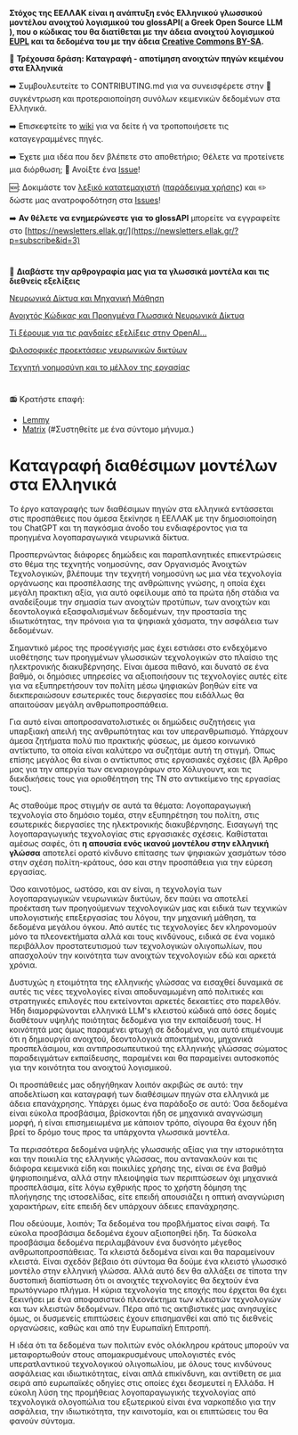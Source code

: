 __Στόχος της ΕΕΛΛΑΚ είναι η ανάπτυξη ενός Ελληνικού γλωσσικού μοντέλου ανοιχτού λογισμικού του glossAPI( a Greek Open Source LLM ), που ο κώδικας του θα διατίθεται με την άδεια ανοιχτού λογισμικού [EUPL](https://eupl.eu/) και τα δεδομένα του με την άδεια [Creative Commons BY-SA](https://creativecommons.org/licenses/by-sa/4.0/deed.el).__

:rocket: **Τρέχουσα δράση: Καταγραφή - αποτίμηση ανοιχτών πηγών κειμένου στα Ελληνικά**

:arrow_right: Συμβουλευτείτε το CONTRIBUTING.md για να συνεισφέρετε στην :dart: συγκέντρωση και προτεραιοποίηση συνόλων κειμενικών δεδομένων στα Ελληνικά.

:arrow_right: Επισκεφτείτε το [wiki](https://github.com/eellak/glossAPI/wiki/%CE%9A%CE%B1%CF%84%CE%B1%CE%B3%CF%81%CE%B1%CF%86%CE%AE-%CE%A0%CE%B7%CE%B3%CF%8E%CE%BD) για να δείτε ή να τροποποιήσετε τις καταγεγραμμένες πηγές.

:arrow_right: Έχετε μια ιδέα που δεν βλέπετε στο αποθετήριο; Θέλετε να προτείνετε μια διόρθωση; 🚩 Ανοίξτε ένα [Issue](https://github.com/eellak/glossAPI/issues)!


🆕: Δοκιμάστε τον [λεξικό κατατεμαχιστή](https://github.com/eellak/glossAPI/blob/4a67366a91c1f87ca7874757c62f31b1a51f8c78/greek_tokenizer.json) ([παράδειγμα χρήσης](https://github.com/eellak/glossAPI/wiki/%CE%A7%CF%81%CE%AE%CF%83%CE%B7-Tokenizer)) και :pencil2: δώστε μας ανατροφοδότηση στα [Issues](https://github.com/eellak/glossAPI/issues)!

:arrow_right: **Αν θέλετε να ενημερώνεστε για το glossAPI** μπορείτε να εγγραφείτε στο [https://newsletters.ellak.gr/](https://newsletters.ellak.gr/?p=subscribe&id=3)

#

:newspaper: __Διαβάστε την αρθρογραφία μας για τα γλωσσικά μοντέλα και τις διεθνείς εξελίξεις__

[Νευρωνικά Δίκτυα και Μηχανική Μάθηση](https://edu.ellak.gr/2023/04/11/nevronika-diktia-ke-michaniki-mathisi/)

[Ανοιχτός Κώδικας και Προηγμένα Γλωσσικά Νευρωνικά Δίκτυα](https://openstandards.ellak.gr/2023/10/26/anichtos-kodikas-ke-proigmena-glossika-nevronika-diktia/)

[Τί ξέρουμε για τις ραγδαίες εξελίξεις στην OpenAI...](https://opensource.ellak.gr/2023/11/21/ti-xeroume-gia-tis-ragdees-exelixis-stin-openai-pou-elavan-chora-tis-teleftees-72-ores/)

[Φιλοσοφικές προεκτάσεις νευρωνικών δικτύων](https://opensource.ellak.gr/2023/12/07/filosofikes-proektasis-nevronikon-diktion/)

[Τεχνητή νοημοσύνη και το μέλλον της εργασίας](https://openstandards.ellak.gr/2023/12/08/ti-echoume-na-mathoume-apo-tin-apergia-ton-singrafeon-tou-choligount-gia-tin-techniti-noimosini-ke-to-mellon-tis-ergasias/)

#

📻 Κρατήστε επαφή:

- [Lemmy](https://lemmy.ml/c/greek_foss)
- [Matrix](https://matrix.to/#/%23ml-groups23:chat.ellak.gr) (#Συστηθείτε με ένα σύντομο μήνυμα.)

# Καταγραφή διαθέσιμων μοντέλων στα Ελληνικά

Το έργο καταγραφής των διαθέσιμων πηγών στα ελληνικά εντάσσεται στις προσπάθειες που άμεσα ξεκίνησε η ΕΕΛΛΑΚ με την δημοσιοποίηση του ChatGPT και τη παγκόσμια άνοδο του ενδιαφέροντος για τα προηγμένα λογοπαραγωγικά νευρωνικά δίκτυα.

Προσπερνώντας διάφορες δημώδεις και παραπλανητικές επικεντρώσεις στο θέμα της τεχνητής νοημοσύνης, σαν Οργανισμός Άνοιχτών Τεχνολογικών, βλέπουμε την τεχνητή νοημοσύνη ως μια νέα τεχνολογία οργάνωσης και προσπέλασης της ανθρώπινης γνώσης, η οποία έχει μεγάλη πρακτικη αξία, για αυτό οφείλουμε από τα πρώτα ήδη στάδια να αναδείξουμε την σημασία των ανοιχτών προτύπων, των ανοιχτών και δεοντολογικά εξασφαλισμένων δεδομένων, την προστασία της ιδιωτικότητας, την πρόνοια για τα ψηφιακά χάσματα, την ασφάλεια των δεδομένων.

Σημαντικό μέρος της προσέγγισής μας έχει εστιάσει στο ενδεχόμενο υιοθέτησης των προηγμένων γλωσσικών τεχνολογικών στο πλαίσιο της ηλεκτρονικής διακυβέρνησης. Είναι άμεσα πιθανό, και δυνατό σε ένα βαθμό, οι δημόσιες υπηρεσίες να αξιοποιήσουν τις τεχνολογίες αυτές είτε για να εξυπηρετήσουν τον πολίτη μέσω ψηφιακών βοηθών είτε να διεκπεραιώσουν εσωτερικές τους διεργασίες που ειδάλλως θα απαιτούσαν μεγάλη ανθρωποπροσπάθεια.

Για αυτό είναι αποπροσανατολιστικές οι δημώδεις συζητήσεις για υπαρξιακή απειλή της ανθρωπότητας και τον υπερανθρωπισμό. Υπάρχουν άμεσα ζητήματα πολύ πιο πρακτικής φύσεως, με άμεσο κοινωνικό αντίκτυπο, τα οποία είναι καλύτερο να συζητάμε αυτή τη στιγμή. 
Όπως επίσης μεγάλος θα είναι ο αντίκτυπος στις εργασιακές σχέσεις (βλ Άρθρο μας για την απεργία των σεναριογράφων στο Χόλυγουντ, και τις διεκδικήσεις τους για οριοθέητηση της ΤΝ στο αντικείμενο της εργασίας τους).

Ας σταθούμε προς στιγμήν σε αυτά τα θέματα: Λογοπαραγωγική τεχνολογία στο δημόσιο τομέα, στην εξυπηρέτηση του πολίτη, στις εσωτερικές διεργασίες της ηλεκτρονικής διακυβέρνησης. Εισαγωγή της λογοπαραγωγικής τεχνολογίας στις εργασιακές σχέσεις. Καθίσταται αμέσως σαφές, ότι **η απουσία ενός ικανού μοντέλου στην ελληνική γλώσσα** αποτελεί ορατό κίνδυνο επίτασης των ψηφιακών χασμάτων τόσο στην σχέση πολίτη-κράτους, όσο και στην προσπάθεια για την εύρεση εργασίας.

Όσο καινοτόμος, ωστόσο, και αν είναι, η τεχνολογία των λογοπαραγωγικών νευρωνικών δικτύων, δεν παύει να αποτελεί προέκταση των προηγούμενων τεχνολογικών μας και ειδικά των τεχνικών υπολογιστικής επεξεργασίας του λόγου, την μηχανική μάθηση, τα δεδομένα μεγάλου όγκου. Από αυτές τις τεχνολογίες δεν κληρονομούν μόνο τα πλεονεκτήματα αλλά και τους κινδύνους, ειδικά σε ένα νομικό περιβάλλον προστατευτισμού των τεχνολογικών ολιγοπωλίων, που απασχολούν την κοινότητα των ανοιχτών τεχνολογιών εδώ και αρκετά χρόνια.

Δυστυχώς η ετοιμότητα της ελληνικής γλώσσας να εισαχθεί δυναμικά σε αυτές τις νέες τεχνολογίες είναι αποδυναμωμένη από πολιτικές και στρατηγικές επιλογές που εκτείνονται αρκετές δεκαετίες στο παρελθόν. Ήδη διαμορφώνονται ελληνικά LLM's κλειστού κώδικά από όσες δομές διαθέτουν υψηλής ποιότητας δεδομένα για την εκπαίδευσή τους. Η κοινότητά μας όμως παραμένει φτωχή σε δεδομένα, για αυτό επιμένουμε ότι η δημιουργία ανοιχτού, δεοντολογικά αποκτημένου, μηχανικά προσπελάσιμου, και αντιπροσωπευτικού της ελληνικής γλώσσας σώματος παραδειγμάτων εκπαίδευσης, παραμένει και θα παραμείνει αυτοσκοπός για την κοινότητα του ανοιχτού λογισμικού.

Οι προσπάθειές μας οδηγήθηκαν λοιπόν ακριβώς σε αυτό: την αποδελτίωση και καταγραφή των διαθέσιμων πηγών στα ελληνικά με άδεια επανάχρησης. Υπάρχει όμως ένα παράδοξο σε αυτό: Όσα δεδομένα είναι εύκολα προσβάσιμα, βρίσκονται ήδη σε μηχανικά αναγνώσιμη μορφή, ή είναι επισημειωμένα με κάποιον τρόπο, σίγουρα θα έχουν ήδη βρεί το δρόμο τους προς τα υπάρχοντα γλωσσικά μοντέλα.

Τα περισσότερα δεδομένα υψηλής γλωσσικής αξίας για την ιστορικότητα και την ποικιλία της ελληνικής γλώσσας, που αντανακλούν και τις διάφορα κειμενικά είδη και ποικιλίες χρήσης της, είναι σε ένα βαθμό ψηφιοποιημένα, αλλά στην πλειοψηφία των περιπτώσεων όχι μηχανικά προσπελάσιμα, είτε λόγω εχθρικής προς το χρήστη δόμηση της πλοήγησης της ιστοσελίδας, είτε επειδή απουσιάζει η οπτική αναγνώριση χαρακτήρων, είτε επειδή δεν υπάρχουν άδειες επανάχρησης.

Που οδεύουμε, λοιπόν; Τα δεδομένα του προβλήματος είναι σαφή. Τα εύκολα προσβάσιμα δεδομένα έχουν αξιοποηθεί ήδη. Τα δύσκολα προσβάσιμα δεδομένα περιλαμβάνουν ένα δυσνόητο μέγεθος ανθρωποπροσπάθειας. Τα κλειστά δεδομένα είναι και θα παραμείνουν κλειστά. Είναι σχεδόν βέβαιο ότι σύντομα θα δούμε ένα κλειστό γλωσσικό μοντέλο στην ελληνική γλώσσα. Αλλά αυτό δεν θα αλλάξει σε τίποτα την δυστοπική διαπίστωση ότι οι ανοιχτές τεχνολογίες θα δεχτούν ένα πρωτόγνωρο πλήγμα. Η κύρια τεχνολογία της εποχής που έρχεται θα έχει ξεκινήσει με ένα αποφασιστικό πλεονέκτημα των κλειστών τεχνολογιών και των κλειστών δεδομένων. Πέρα από τις ακτιβιστικές μας ανησυχίες όμως, οι δυσμενείς επιπτώσεις έχουν επισημανθεί και από τις διεθνείς οργανώσεις, καθώς και από την Ευρωπαϊκή Επιτροπή.

Η ιδέα ότι τα δεδομένα των πολιτών ενός ολόκληρου κράτους μπορούν να μεταφορτωθούν στους απομακρυσμένους υπολογιστές ενός υπερατλαντικού τεχνολογικού ολιγοπωλίου, με όλους τους κινδύνους ασφάλειας και ιδιωτικότητας, είναι απλά επικίνδυνη, και αντίθετη σε μια σειρά από ευρωπαϊκές οδηγίες στις οποίες έχει δεσμευτεί η Ελλάδα. Η εύκολη λύση της προμήθειας λογοπαραγωγικής τεχνολογίας από τεχνολογικά ολογοπώλια του εξωτερικού είναι ένα ναρκοπέδιο για την ασφάλεια, την ιδιωτικότητα, την καινοτομία, και οι επιπτώσεις του θα φανούν σύντομα.

